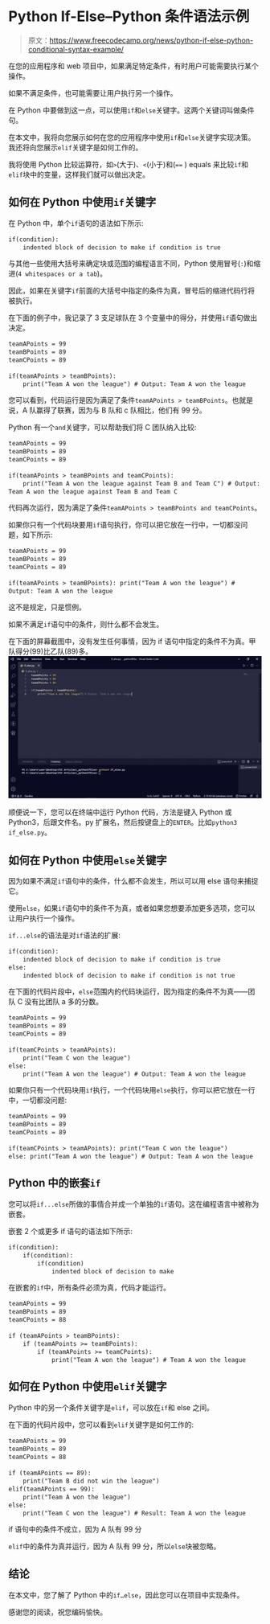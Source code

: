 # Python If-Else–Python 条件语法示例

> 原文：<https://www.freecodecamp.org/news/python-if-else-python-conditional-syntax-example/>

在您的应用程序和 web 项目中，如果满足特定条件，有时用户可能需要执行某个操作。

如果不满足条件，也可能需要让用户执行另一个操作。

在 Python 中要做到这一点，可以使用`if`和`else`关键字。这两个关键词叫做条件句。

在本文中，我将向您展示如何在您的应用程序中使用`if`和`else`关键字实现决策。我还将向您展示`elif`关键字是如何工作的。

我将使用 Python 比较运算符，如`>`(大于)、`<`(小于)和(`==` ) equals 来比较`if`和`elif`块中的变量，这样我们就可以做出决定。

## 如何在 Python 中使用`if`关键字

在 Python 中，单个`if`语句的语法如下所示:

```
if(condition):
    indented block of decision to make if condition is true 
```

与其他一些使用大括号来确定块或范围的编程语言不同，Python 使用冒号(`:`)和缩进(`4 whitespaces or a tab`)。

因此，如果在关键字`if`前面的大括号中指定的条件为真，冒号后的缩进代码行将被执行。

在下面的例子中，我记录了 3 支足球队在 3 个变量中的得分，并使用`if`语句做出决定。

```
teamAPoints = 99
teamBPoints = 89
teamCPoints = 89

if(teamAPoints > teamBPoints):
    print("Team A won the league") # Output: Team A won the league 
```

您可以看到，代码运行是因为满足了条件`teamAPoints > teamBPoints`。也就是说，A 队赢得了联赛，因为与 B 队和 c 队相比，他们有 99 分。

Python 有一个`and`关键字，可以帮助我们将 C 团队纳入比较:

```
teamAPoints = 99
teamBPoints = 89
teamCPoints = 89

if(teamAPoints > teamBPoints and teamCPoints):
    print("Team A won the league against Team B and Team C") # Output: Team A won the league against Team B and Team C 
```

代码再次运行，因为满足了条件`teamAPoints > teamBPoints and teamCPoints`。

如果你只有一个代码块要用`if`语句执行，你可以把它放在一行中，一切都没问题，如下所示:

```
teamAPoints = 99
teamBPoints = 89
teamCPoints = 89

if(teamAPoints > teamBPoints): print("Team A won the league") # Output: Team A won the league 
```

这不是规定，只是惯例。

如果不满足`if`语句中的条件，则什么都不会发生。

在下面的屏幕截图中，没有发生任何事情，因为 if 语句中指定的条件不为真。甲队得分(99)比乙队(89)多。
![ss-1-4](img/ff6cb5f90793f1759b30a0eded154afc.png)

顺便说一下，您可以在终端中运行 Python 代码，方法是键入 Python 或 Python3，后跟文件名。py 扩展名，然后按键盘上的`ENTER`。比如`python3 if_else.py`。

## 如何在 Python 中使用`else`关键字

因为如果不满足`if`语句中的条件，什么都不会发生，所以可以用 else 语句来捕捉它。

使用`else`，如果`if`语句中的条件不为真，或者如果您想要添加更多选项，您可以让用户执行一个操作。

`if...else`的语法是对`if`语法的扩展:

```
if(condition):
    indented block of decision to make if condition is true
else:
    indented block of decision to make if condition is not true 
```

在下面的代码片段中，`else`范围内的代码块运行，因为指定的条件不为真——团队 C 没有比团队 a 多的分数。

```
teamAPoints = 99
teamBPoints = 89
teamCPoints = 89

if(teamCPoints > teamAPoints):
    print("Team C won the league") 
else:
    print("Team A won the league") # Output: Team A won the league 
```

如果你只有一个代码块用`if`执行，一个代码块用`else`执行，你可以把它放在一行中，一切都没问题:

```
teamAPoints = 99
teamBPoints = 89
teamCPoints = 89

if(teamCPoints > teamAPoints): print("Team C won the league") 
else: print("Team A won the league") # Output: Team A won the league 
```

## Python 中的嵌套`if`

您可以将`if...else`所做的事情合并成一个单独的`if`语句。这在编程语言中被称为嵌套。

嵌套 2 个或更多 if 语句的语法如下所示:

```
if(condition):
    if(condition):
        if(condition)
            indented block of decision to make 
```

在嵌套的`if`中，所有条件必须为真，代码才能运行。

```
teamAPoints = 99
teamBPoints = 89
teamCPoints = 88

if (teamAPoints > teamBPoints):
    if (teamAPoints >= teamBPoints):
        if (teamAPoints >= teamCPoints):
            print("Team A won the league") # Team A won the league 
```

## 如何在 Python 中使用`elif`关键字

Python 中的另一个条件关键字是`elif`，可以放在`if`和 else 之间。

在下面的代码片段中，您可以看到`elif`关键字是如何工作的:

```
teamAPoints = 99
teamBPoints = 89
teamCPoints = 88

if (teamAPoints == 89):
    print("Team B did not win the league")
elif(teamAPoints == 99):
    print("Team A won the league")
else:
    print("Team C won the league") # Result: Team A won the league 
```

if 语句中的条件不成立，因为 A 队有 99 分

`elif`中的条件为真并运行，因为 A 队有 99 分，所以`else`块被忽略。

## 结论

在本文中，您了解了 Python 中的`if…else`，因此您可以在项目中实现条件。

感谢您的阅读，祝您编码愉快。
